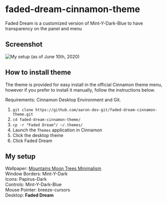 # faded-dream-cinnamon-theme
Faded Dream is a customized version of Mint-Y-Dark-Blue to have transparency on the panel and menu

## Screenshot
![My setup (as of June 10th, 2020)](https://i.imgur.com/f75Tnvu.png)

## How to install theme

The theme is provided for easy install in the official Cinnamon theme menu, however if you prefer to install it manually, follow the instructions below.


Requirements: Cinnamon Desktop Environment and Git. 

1. `git clone https://github.com/aaron-dev-git/faded-dream-cinnamon-theme.git`
2. `cd faded-dream-cinnamon-theme/`
3. `cp -r "Faded Dream"/ ~/.themes/`
4. Launch the `Themes` application in Cinnamon
5. Click the desktop theme
6. Click Faded Dream

## My setup
Wallpaper: [Mountains Moon Trees Minimalism](https://images.hdqwalls.com/wallpapers/mountains-moon-trees-minimalism-hd.jpg)<br>
Window Borders: Mint-Y-Dark<br>
Icons: Papirus-Dark<br>
Controls: Mint-Y-Dark-Blue<br>
Mouse Pointer: breeze-cursors<br>
Desktop: **Faded Dream**
